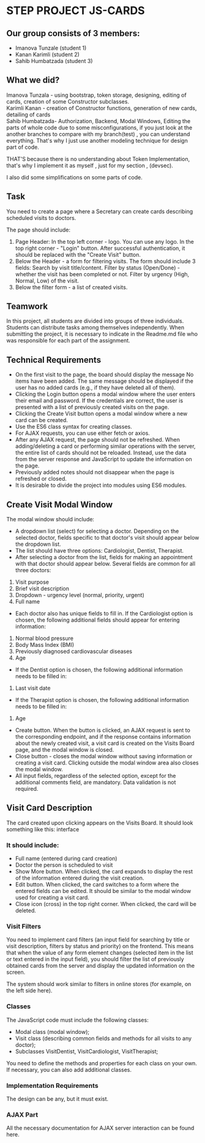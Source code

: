 # STEP PROJECT JS-CARDS
## Our group consists of 3 members:
- Imanova Tunzale (student 1)
- Kanan Karimli (student 2)
- Sahib Humbatzada (student 3)
## What we did?
Imanova Tunzala - using bootstrap, token storage, designing, editing of cards, creation of some Constructor subclasses.
<br>Karimli Kanan - creation of Constructor functions, generation of new cards, detailing of cards
<br>Sahib Humbatzada- Authorization, Backend, Modal Windows, Editing the parts of whole code due to some misconfigurations, if you just look at the another branches to compare with my branch(test) , you can understand everything.
That's why I just use another modeling technique for design part of code.

THAT'S because there is no understanding about Token Implementation, that's why I implement it as myself , just for my section , (devsec).

I also did some simplifications on some parts of code.

## Task
You need to create a page where a Secretary can create cards describing scheduled visits to doctors.

The page should include:

1. Page Header:
In the top left corner - logo. You can use any logo.
In the top right corner - "Login" button. After successful authentication, it should be replaced with the "Create Visit" button.
2. Below the Header - a form for filtering visits. The form should include 3 fields:
Search by visit title/content.
Filter by status (Open/Done) - whether the visit has been completed or not.
Filter by urgency (High, Normal, Low) of the visit.
3. Below the filter form - a list of created visits.
## Teamwork
In this project, all students are divided into groups of three individuals. Students can distribute tasks among themselves independently. When submitting the project, it is necessary to indicate in the Readme.md file who was responsible for each part of the assignment.

## Technical Requirements
- On the first visit to the page, the board should display the message No items have been added. The same message should be displayed if the user has no added cards (e.g., if they have deleted all of them).
- Clicking the Login button opens a modal window where the user enters their email and password. If the credentials are correct, the user is presented with a list of previously created visits on the page.
- Clicking the Create Visit button opens a modal window where a new card can be created.
- Use the ES6 class syntax for creating classes.
- For AJAX requests, you can use either fetch or axios.
- After any AJAX request, the page should not be refreshed. When adding/deleting a card or performing similar operations with the server, the entire list of cards should not be reloaded. Instead, use the data from the server response and JavaScript to update the information on the page.
- Previously added notes should not disappear when the page is refreshed or closed.
- It is desirable to divide the project into modules using ES6 modules.
## Create Visit Modal Window
The modal window should include:

- A dropdown list (select) for selecting a doctor. Depending on the selected doctor, fields specific to that doctor's visit should appear below the dropdown list.
- The list should have three options: Cardiologist, Dentist, Therapist.
- After selecting a doctor from the list, fields for making an appointment with that doctor should appear below. Several fields are common for all three doctors:
1) Visit purpose
2) Brief visit description
3) Dropdown - urgency level (normal, priority, urgent)
4) Full name
- Each doctor also has unique fields to fill in. If the Cardiologist option is chosen, the following additional fields should appear for entering information:
1) Normal blood pressure
2) Body Mass Index (BMI)
3) Previously diagnosed cardiovascular diseases
4) Age
- If the Dentist option is chosen, the following additional information needs to be filled in:
1) Last visit date
- If the Therapist option is chosen, the following additional information needs to be filled in:
1) Age
- Create button. When the button is clicked, an AJAX request is sent to the corresponding endpoint, and if the response contains information about the newly created visit, a visit card is created on the Visits Board page, and the modal window is closed.
- Close button - closes the modal window without saving information or creating a visit card. Clicking outside the modal window area also closes the modal window.
- All input fields, regardless of the selected option, except for the additional comments field, are mandatory. Data validation is not required.
## Visit Card Description
The card created upon clicking appears on the Visits Board. It should look something like this: interface

### It should include:

- Full name (entered during card creation)
- Doctor the person is scheduled to visit
- Show More button. When clicked, the card expands to display the rest of the information entered during the visit creation.
- Edit button. When clicked, the card switches to a form where the entered fields can be edited. It should be similar to the modal window used for creating a visit card.
- Close icon (cross) in the top right corner. When clicked, the card will be deleted.
### Visit Filters
You need to implement card filters (an input field for searching by title or visit description, filters by status and priority) on the frontend. This means that when the value of any form element changes (selected item in the list or text entered in the input field), you should filter the list of previously obtained cards from the server and display the updated information on the screen.

The system should work similar to filters in online stores (for example, on the left side here).

### Classes
The JavaScript code must include the following classes:

- Modal class (modal window);
- Visit class (describing common fields and methods for all visits to any doctor);
- Subclasses VisitDentist, VisitCardiologist, VisitTherapist;

You need to define the methods and properties for each class on your own. If necessary, you can also add additional classes.

### Implementation Requirements
The design can be any, but it must exist.

### AJAX Part
All the necessary documentation for AJAX server interaction can be found here.
